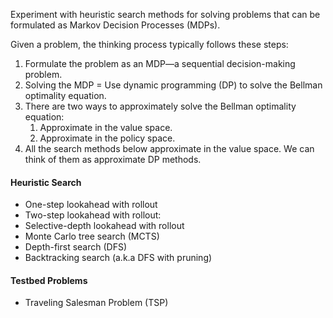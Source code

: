 Experiment with heuristic search methods for solving problems that can be formulated as Markov Decision Processes (MDPs). 

Given a problem, the thinking process typically follows these steps: 
1. Formulate the problem as an MDP—a sequential decision-making problem.
2. Solving the MDP = Use dynamic programming (DP) to solve the Bellman optimality equation.
3. There are two ways to approximately solve the Bellman optimality equation:
    1. Approximate in the value space. 
    2. Approximate in the policy space. 
4. All the search methods below approximate in the value space. We can think of them as approximate DP methods. 

#### Heuristic Search
- One-step lookahead with rollout
- Two-step lookahead with rollout: 
- Selective-depth lookahead with rollout
- Monte Carlo tree search (MCTS)
- Depth-first search (DFS)
- Backtracking search (a.k.a DFS with pruning)


#### Testbed Problems
- Traveling Salesman Problem (TSP)


